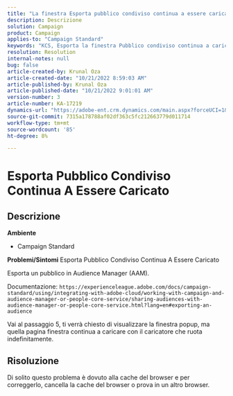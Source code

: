 ```yaml
---
title: "La finestra Esporta pubblico condiviso continua a essere caricata"
description: Descrizione
solution: Campaign
product: Campaign
applies-to: "Campaign Standard"
keywords: "KCS, Esporta la finestra Pubblico condiviso continua a caricarsi"
resolution: Resolution
internal-notes: null
bug: false
article-created-by: Krunal Oza
article-created-date: "10/21/2022 8:59:03 AM"
article-published-by: Krunal Oza
article-published-date: "10/21/2022 9:01:01 AM"
version-number: 3
article-number: KA-17219
dynamics-url: "https://adobe-ent.crm.dynamics.com/main.aspx?forceUCI=1&pagetype=entityrecord&etn=knowledgearticle&id=693dd99b-1e51-ed11-bba2-0022480867fb"
source-git-commit: 7315a178788af02df363c5fc212663779d011714
workflow-type: tm+mt
source-wordcount: '85'
ht-degree: 8%

---
```


# Esporta Pubblico Condiviso Continua A Essere Caricato

## Descrizione

<b>Ambiente</b>
- Campaign Standard



<b>Problemi/Sintomi</b>
Esporta Pubblico Condiviso Continua A Essere Caricato

Esporta un pubblico in Audience Manager (AAM).

Documentazione: `https://experienceleague.adobe.com/docs/campaign-standard/using/integrating-with-adobe-cloud/working-with-campaign-and-audience-manager-or-people-core-service/sharing-audiences-with-audience-manager-or-people-core-service.html?lang=en#exporting-an-audience`

Vai al passaggio 5, ti verrà chiesto di visualizzare la finestra popup, ma quella pagina finestra continua a caricare con il caricatore che ruota indefinitamente.


## Risoluzione


Di solito questo problema è dovuto alla cache del browser e per correggerlo, cancella la cache del browser o prova in un altro browser.
